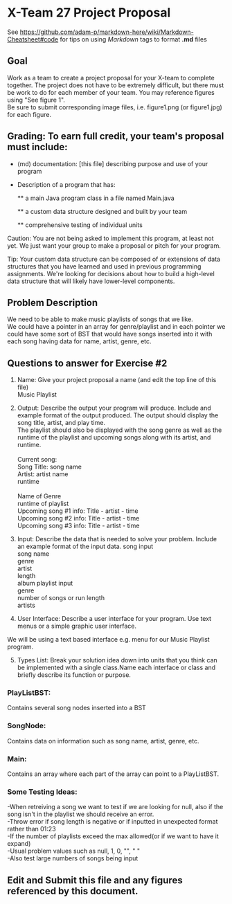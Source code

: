# X-Team 27 Project Proposal

See https://github.com/adam-p/markdown-here/wiki/Markdown-Cheatsheet#code for tips on using *Markdown* tags to format __.md__ files

## Goal

Work as a team to create a project proposal for your X-team to complete together.
The project does not have to be extremely difficult,
but there must be work to do for each member of your team.
You may reference figures using "See figure 1".  
Be sure to submit corresponding image files, i.e. figure1.png (or figure1.jpg) for each figure.

## Grading: To earn full credit, your team's proposal must include:

* (md) documentation: [this file] describing purpose and use of your program

* Description of a program that has:

  ** a main Java program class in a file named Main.java
  
  ** a custom data structure designed and built by your team
  
  ** comprehensive testing of individual units
  
 Caution: You are not being asked to implement this program, at least not yet. 
 We just want your group to make a proposal or pitch for your program.
 
 Tip: Your custom data structure can be composed of or extensions of data structures that you have learned and used in previous programming assignments.  We're looking for decisions about how to build a high-level data structure that will likely have lower-level components.

## Problem Description
We need to be able to make music playlists of songs that we like.<br>
We could have a pointer in an array for genre/playlist and in each pointer we could have some sort of BST that would have songs inserted into it with each song having data for name, artist, genre, etc.

## Questions to answer for Exercise #2

1. Name: Give your project proposal a name (and edit the top line of this file)<br>
Music Playlist



2. Output: Describe the output your program will produce.  Include and example format of the output produced.
The output should display the song title, artist, and play time. <br>
The playlist should also be displayed with the song genre as well as the runtime of the playlist and upcoming songs along with its artist, and runtime. <br> <br>
Current song:<br>
Song Title: song name <br>
Artist: artist name <br>
runtime <br> <br>
Name of Genre <br>
runtime of playlist <br>
Upcoming song #1 info: Title - artist - time <br>
Upcoming song #2 info: Title - artist - time <br>
Upcoming song #3 info: Title - artist - time <br>


3. Input: Describe the data that is needed to solve your problem. Include an example format of the input data.
song input
<br> song name
<br> genre
<br> artist
<br> length
<br> album
playlist input
<br> genre
<br> number of songs or run length
<br> artists

4. User Interface: Describe a user interface for your program.  Use text menus or a simple graphic user interface.

 We will be using a text based interface e.g. menu for our Music Playlist program.

5. Types List: Break your solution idea down into units that you think can be implemented with a single class.Name each interface or class and briefly describe its function or purpose.


### PlayListBST:
 Contains several song nodes inserted into a BST
 
### SongNode:
Contains data on information such as song name, artist, genre, etc.

### Main: 
Contains an array where each part of the array can point to a PlayListBST.

### Some Testing Ideas: 
-When retreiving a song we want to test if we are looking for null, also if the song isn't in the playlist we should receive an error.<br>
-Throw error if song length is negative or if inputted in unexpected format rather than 01:23<br>
-If the number of playlists exceed the max allowed(or if we want to have it expand)<br>
-Usual problem values such as null, 1, 0, "", " "<br>
-Also test large numbers of songs being input


## Edit and Submit this file and any figures referenced by this document.

